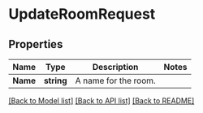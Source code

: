# UpdateRoomRequest

## Properties

Name | Type | Description | Notes
------------ | ------------- | ------------- | -------------
**Name** | **string** | A name for the room. | 

[[Back to Model list]](../README.md#documentation-for-models) [[Back to API list]](../README.md#documentation-for-api-endpoints) [[Back to README]](../README.md)



